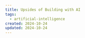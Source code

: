 ```yaml
---
title: Upsides of Building with AI
tags:
  - artificial-intelligence
created: 2024-10-24
updated: 2024-10-24
---
```




[//begin]: # "Autogenerated link references for markdown compatibility"
[how-to-solve-problems|problem-solving]: how-to-solve-problems "How to Solve Problems"
[//end]: # "Autogenerated link references"